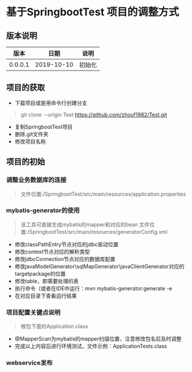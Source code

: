# 基于SpringbootTest 项目的调整方式

## 版本说明

| 版本 | 日期 | 说明| 
| -- | -- | -- |
| 0.0.0.1 | 2019-10-10  | 初始化 |

## 项目的获取

- 下载项目或是用命令行创建分支
> git clone --origin Test https://github.com/zhouf1982/Test.git

- 复制SpringbootTest项目
- 删除.git文件夹
- 修改项目名称

## 项目的初始

### 调整业务数据库的连接

> 文件位置:/SpringbootTest/src/main/resources/application.properties

### mybatis-generator的使用
> 该工具可直接生成mybatis的mapper和对应的bean
> 文件位置:/SpringbootTest/src/main/resources/generatorConfig.xml
- 修改classPathEntry节点对应的jdbc驱动位置
- 修改context节点对应的解析类型
- 修改jdbcConnection节点对应的数据库配置
- 修改javaModelGenerator\sqlMapGenerator\javaClientGenerator对应的targetpackage的位置
- 修改table，即需要处理的表
- 执行命令（或者在IDE中运行：mvn mybatis-generator:generate -e
- 在对应目录下查看运行结果

### 项目配置关键点说明
> 根包下面的Application.class
- @MapperScan为mybatis的mapper扫描位置，注意修改包名后及时调整
- 完成以上内容后进行环境测试，文件示例：ApplicationTests.class

### webservice发布
